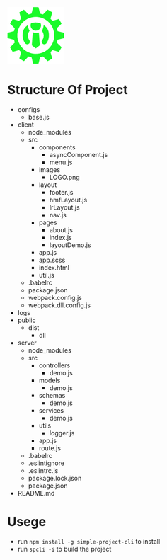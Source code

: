 ![Alt text](https://github.com/swustdyd/simple-project-cli/raw/master/src/demos/1.0/client/LOGO.png) 
# Structure Of Project
- configs
    - base.js
- client
    - node_modules
    - src
        - components
            - asyncComponent.js
            - menu.js
        - images
            - LOGO.png  
        - layout
            - footer.js
            - hmfLayout.js
            - lrLayout.js
            - nav.js
        - pages
            - about.js
            - index.js
            - layoutDemo.js
        - app.js
        - app.scss
        - index.html
        - util.js
    - .babelrc
    - package.json
    - webpack.config.js
    - webpack.dll.config.js
- logs
- public
    - dist
        - dll
- server
    - node_modules
    - src
        - controllers
            - demo.js
        - models
            - demo.js
        - schemas
            - demo.js
        - services
            - demo.js
        - utils
            - logger.js
        - app.js
        - route.js
    - .babelrc
    - .eslintignore
    - .eslintrc.js
    - package.lock.json
    - package.json
- README.md

# Usege
- run `npm install -g simple-project-cli` to install 
- run `spcli -i` to build the project
